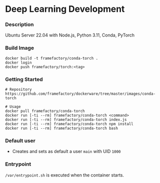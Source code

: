 # Deep Learning Development
### Description
Ubuntu Server 22.04 with Node.js, Python 3.11, Conda, PyTorch

### Build Image
```
docker build -t framefactory/conda-torch .
docker login
docker push framefactory/torch:<tag>
```

### Getting Started
```
# Repository
https://github.com/framefactory/dockerware/tree/master/images/conda-torch

# Usage
docker pull framefactory/conda-torch
docker run [-ti --rm] framefactory/conda-torch <command>
docker run [-ti --rm] framefactory/conda-torch index.js
docker run [-ti --rm] framefactory/conda-torch npm install
docker run [-ti --rm] framefactory/conda-torch bash
```

### Default user
- Creates and sets as default a user `main` with UID `1000`

### Entrypoint
`/var/entrypoint.sh` is executed when the container starts.

